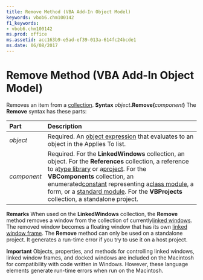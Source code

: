```yaml
---
title: Remove Method (VBA Add-In Object Model)
keywords: vbob6.chm100142
f1_keywords:
- vbob6.chm100142
ms.prod: office
ms.assetid: acc163b9-e5ad-ef39-013a-614fc24bcde1
ms.date: 06/08/2017
---
```



# Remove Method (VBA Add-In Object Model)



Removes an item from a [collection](vbe-glossary.md).
 **Syntax**
 _object_**.Remove(**_component_**)**
The **Remove** syntax has these parts:


|**Part**|**Description**|
|:-----|:-----|
| _object_|Required. An [object expression](vbe-glossary.md) that evaluates to an object in the Applies To list.|
| _component_|Required. For the **LinkedWindows** collection, an object. For the **References** collection, a reference to a[type library](vbe-glossary.md) or a[project](vbe-glossary.md). For the **VBComponents** collection, an enumerated[constant](vbe-glossary.md) representing a[class module](vbe-glossary.md), a form, or a [standard module](vbe-glossary.md). For the **VBProjects** collection, a standalone project.|
 **Remarks**
When used on the **LinkedWindows** collection, the **Remove** method removes a window from the collection of currently[linked windows](vbe-glossary.md). The removed window becomes a floating window that has its own [linked window frame](vbe-glossary.md). The **Remove** method can only be used on a standalone project. It generates a run-time error if you try to use it on a host project.


 **Important**  Objects, properties, and methods for controlling linked windows, linked window frames, and docked windows are included on the Macintosh for compatibility with code written in Windows. However, these language elements generate run-time errors when run on the Macintosh.



